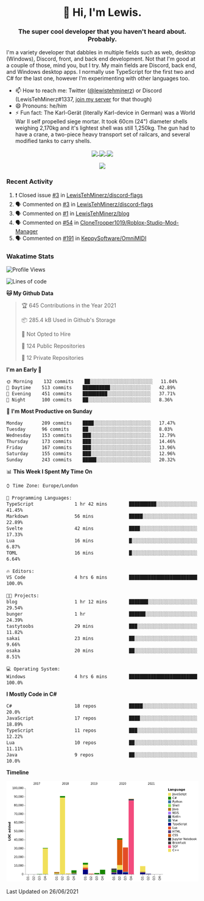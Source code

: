 <h1 align="center">👋 Hi, I'm Lewis.</h1>
<h3 align="center">The super cool developer that you haven't heard about. Probably.</h3>

I'm a variety developer that dabbles in multiple fields such as web, desktop (Windows), Discord, front, and back end development. Not that I'm good at a couple of those, mind you, but I try. My main fields are Discord, back end, and Windows desktop apps. I normally use TypeScript for the first two and C# for the last one, however I'm experimenting with other languages too.

- 📫 How to reach me: Twitter ([@lewistehminerz](https://twitter.com/lewistehminerz)) or Discord (LewisTehMinerz#1337, [join my server](https://discord.gg/XnUh7JB) for that though)
- 😄 Pronouns: he/him
- ⚡ Fun fact: The Karl-Gerät (literally Karl-device in German) was a World War II self propelled siege mortar. It took 60cm (24") diameter shells weighing 2,170kg and it's lightest shell was still 1,250kg. The gun had to have a crane, a two-piece heavy transport set of railcars, and several modified tanks to carry shells.

<p align="center">
  <a href="https://github.com/anuraghazra/github-readme-stats">
    <img align="center" src="https://github-readme-stats.vercel.app/api?username=LewisTehMinerz&count_private=true&show_icons=true&theme=gruvbox">
  </a>
  <a href="https://github.com/anuraghazra/github-readme-stats">
    <img align="center" src="https://github-readme-stats.vercel.app/api/top-langs?username=LewisTehMinerz&layout=compact&theme=gruvbox">
  </a>
  <a href="https://github.com/anuraghazra/github-readme-stats">
    <img align="center" src="https://github-readme-stats.vercel.app/api/wakatime?username=LewisTehMinerz&layout=compact&theme=gruvbox">
  </a>
</p>

<p align="center">
  <a href="https://github.com/ryo-ma/github-profile-trophy">
    <img align="center" src="https://github-profile-trophy.vercel.app/?username=ryo-ma&theme=gruvbox">
  </a>
</p>

### Recent Activity
<!--START_SECTION:activity-->
1. ❗️ Closed issue [#3](https://github.com/LewisTehMinerz/discord-flags/issues/3) in [LewisTehMinerz/discord-flags](https://github.com/LewisTehMinerz/discord-flags)
2. 🗣 Commented on [#3](https://github.com/LewisTehMinerz/discord-flags/issues/3) in [LewisTehMinerz/discord-flags](https://github.com/LewisTehMinerz/discord-flags)
3. 🗣 Commented on [#1](https://github.com/LewisTehMinerz/blog/issues/1) in [LewisTehMinerz/blog](https://github.com/LewisTehMinerz/blog)
4. 🗣 Commented on [#54](https://github.com/CloneTrooper1019/Roblox-Studio-Mod-Manager/issues/54) in [CloneTrooper1019/Roblox-Studio-Mod-Manager](https://github.com/CloneTrooper1019/Roblox-Studio-Mod-Manager)
5. 🗣 Commented on [#191](https://github.com/KeppySoftware/OmniMIDI/issues/191) in [KeppySoftware/OmniMIDI](https://github.com/KeppySoftware/OmniMIDI)
<!--END_SECTION:activity-->

### Wakatime Stats
<!--START_SECTION:waka-->
![Profile Views](http://img.shields.io/badge/Profile%20Views-1-blue)

![Lines of code](https://img.shields.io/badge/From%20Hello%20World%20I%27ve%20Written-327564%20lines%20of%20code-blue)

**🐱 My Github Data** 

> 🏆 645 Contributions in the Year 2021
 > 
> 📦 285.4 kB Used in Github's Storage 
 > 
> 🚫 Not Opted to Hire
 > 
> 📜 124 Public Repositories 
 > 
> 🔑 12 Private Repositories  
 > 
**I'm an Early 🐤** 

```text
🌞 Morning    132 commits    ██░░░░░░░░░░░░░░░░░░░░░░░   11.04% 
🌆 Daytime    513 commits    ██████████░░░░░░░░░░░░░░░   42.89% 
🌃 Evening    451 commits    █████████░░░░░░░░░░░░░░░░   37.71% 
🌙 Night      100 commits    ██░░░░░░░░░░░░░░░░░░░░░░░   8.36%

```
📅 **I'm Most Productive on Sunday** 

```text
Monday       209 commits    ████░░░░░░░░░░░░░░░░░░░░░   17.47% 
Tuesday      96 commits     ██░░░░░░░░░░░░░░░░░░░░░░░   8.03% 
Wednesday    153 commits    ███░░░░░░░░░░░░░░░░░░░░░░   12.79% 
Thursday     173 commits    ███░░░░░░░░░░░░░░░░░░░░░░   14.46% 
Friday       167 commits    ███░░░░░░░░░░░░░░░░░░░░░░   13.96% 
Saturday     155 commits    ███░░░░░░░░░░░░░░░░░░░░░░   12.96% 
Sunday       243 commits    █████░░░░░░░░░░░░░░░░░░░░   20.32%

```


📊 **This Week I Spent My Time On** 

```text
⌚︎ Time Zone: Europe/London

💬 Programming Languages: 
TypeScript               1 hr 42 mins        ██████████░░░░░░░░░░░░░░░   41.45% 
Markdown                 56 mins             █████░░░░░░░░░░░░░░░░░░░░   22.89% 
Svelte                   42 mins             ████░░░░░░░░░░░░░░░░░░░░░   17.33% 
Lua                      16 mins             █░░░░░░░░░░░░░░░░░░░░░░░░   6.87% 
TOML                     16 mins             █░░░░░░░░░░░░░░░░░░░░░░░░   6.64%

🔥 Editors: 
VS Code                  4 hrs 6 mins        █████████████████████████   100.0%

🐱‍💻 Projects: 
blog                     1 hr 12 mins        ███████░░░░░░░░░░░░░░░░░░   29.54% 
bunger                   1 hr                ██████░░░░░░░░░░░░░░░░░░░   24.39% 
tastytoobs               29 mins             ███░░░░░░░░░░░░░░░░░░░░░░   11.82% 
sakai                    23 mins             ██░░░░░░░░░░░░░░░░░░░░░░░   9.66% 
osaka                    20 mins             ██░░░░░░░░░░░░░░░░░░░░░░░   8.51%

💻 Operating System: 
Windows                  4 hrs 6 mins        █████████████████████████   100.0%

```

**I Mostly Code in C#** 

```text
C#                       18 repos            █████░░░░░░░░░░░░░░░░░░░░   20.0% 
JavaScript               17 repos            ████░░░░░░░░░░░░░░░░░░░░░   18.89% 
TypeScript               11 repos            ███░░░░░░░░░░░░░░░░░░░░░░   12.22% 
Lua                      10 repos            ██░░░░░░░░░░░░░░░░░░░░░░░   11.11% 
Java                     9 repos             ██░░░░░░░░░░░░░░░░░░░░░░░   10.0%

```


**Timeline**

![Chart not found](https://raw.githubusercontent.com/LewisTehMinerz/LewisTehMinerz/master/charts/bar_graph.png) 


 Last Updated on 26/06/2021
<!--END_SECTION:waka-->
